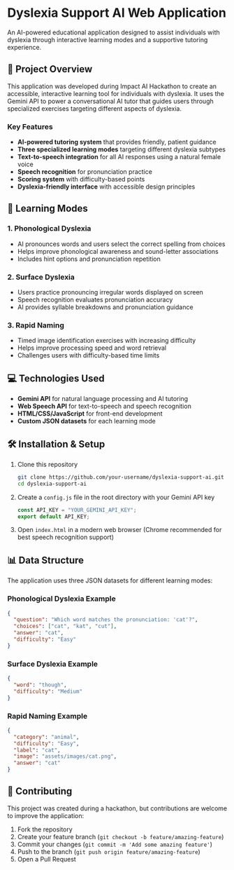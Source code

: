 # Dyslexia Support AI Web Application

An AI-powered educational application designed to assist individuals with dyslexia through interactive learning modes and a supportive tutoring experience.


## 🧠 Project Overview

This application was developed during Impact AI Hackathon to create an accessible, interactive learning tool for individuals with dyslexia. It uses the Gemini API to power a conversational AI tutor that guides users through specialized exercises targeting different aspects of dyslexia.

### Key Features

- **AI-powered tutoring system** that provides friendly, patient guidance
- **Three specialized learning modes** targeting different dyslexia subtypes
- **Text-to-speech integration** for all AI responses using a natural female voice
- **Speech recognition** for pronunciation practice
- **Scoring system** with difficulty-based points
- **Dyslexia-friendly interface** with accessible design principles

## 🚀 Learning Modes

### 1. Phonological Dyslexia
- AI pronounces words and users select the correct spelling from choices
- Helps improve phonological awareness and sound-letter associations
- Includes hint options and pronunciation repetition

### 2. Surface Dyslexia
- Users practice pronouncing irregular words displayed on screen
- Speech recognition evaluates pronunciation accuracy
- AI provides syllable breakdowns and pronunciation guidance

### 3. Rapid Naming
- Timed image identification exercises with increasing difficulty
- Helps improve processing speed and word retrieval
- Challenges users with difficulty-based time limits

## 💻 Technologies Used

- **Gemini API** for natural language processing and AI tutoring
- **Web Speech API** for text-to-speech and speech recognition
- **HTML/CSS/JavaScript** for front-end development
- **Custom JSON datasets** for each learning mode

## 🛠️ Installation & Setup

1. Clone this repository
   ```bash
   git clone https://github.com/your-username/dyslexia-support-ai.git
   cd dyslexia-support-ai
   ```

2. Create a `config.js` file in the root directory with your Gemini API key
   ```javascript
   const API_KEY = "YOUR_GEMINI_API_KEY";
   export default API_KEY;
   ```

3. Open `index.html` in a modern web browser (Chrome recommended for best speech recognition support)

## 📊 Data Structure

The application uses three JSON datasets for different learning modes:

### Phonological Dyslexia Example
```json
{
  "question": "Which word matches the pronunciation: 'cat'?",
  "choices": ["cat", "kat", "cut"],
  "answer": "cat",
  "difficulty": "Easy"
}
```

### Surface Dyslexia Example
```json
{
  "word": "though",
  "difficulty": "Medium"
}
```

### Rapid Naming Example
```json
{
  "category": "animal",
  "difficulty": "Easy",
  "label": "cat",
  "image": "assets/images/cat.png",
  "answer": "cat"
}
```

## 🤝 Contributing

This project was created during a hackathon, but contributions are welcome to improve the application:

1. Fork the repository
2. Create your feature branch (`git checkout -b feature/amazing-feature`)
3. Commit your changes (`git commit -m 'Add some amazing feature'`)
4. Push to the branch (`git push origin feature/amazing-feature`)
5. Open a Pull Request
